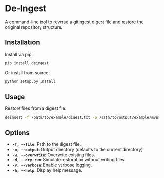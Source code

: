 # De-Ingest

A command-line tool to reverse a gitingest digest file and restore the original repository structure.

## Installation

Install via pip:

```bash
pip install deingest
```

Or install from source:

```bash
python setup.py install
```

## Usage

Restore files from a digest file: 

```bash
deingest -f /path/to/example/digest.txt -o /path/to/output/example/myproject -w
```

## Options

- **`-f, --file`**: Path to the digest file.  
- **`-o, --output`**: Output directory (defaults to the current directory).  
- **`-w, --overwrite`**: Overwrite existing files.  
- **`-d, --dry-run`**: Simulate restoration without writing files.  
- **`-v, --verbose`**: Enable verbose logging.  
- **`-h, --help`**: Display help message.  

